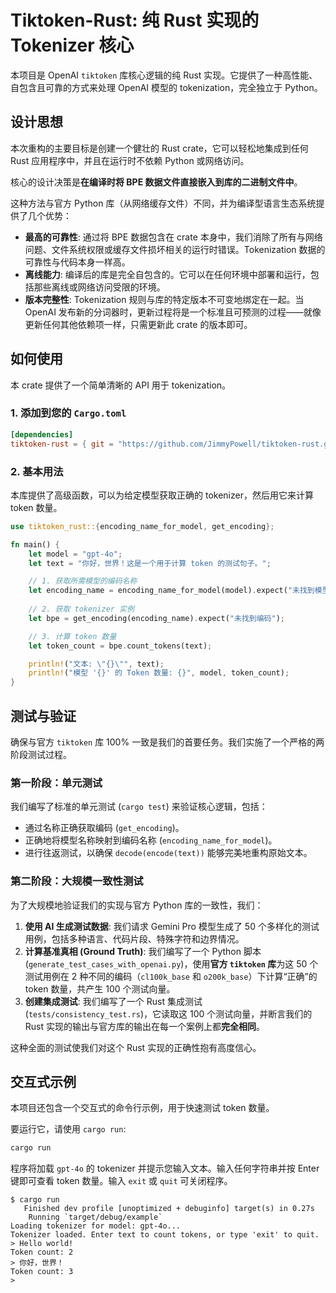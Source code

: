 # Tiktoken-Rust: 纯 Rust 实现的 Tokenizer 核心

本项目是 OpenAI `tiktoken` 库核心逻辑的纯 Rust 实现。它提供了一种高性能、自包含且可靠的方式来处理 OpenAI 模型的 tokenization，完全独立于 Python。

## 设计思想

本次重构的主要目标是创建一个健壮的 Rust crate，它可以轻松地集成到任何 Rust 应用程序中，并且在运行时不依赖 Python 或网络访问。

核心的设计决策是**在编译时将 BPE 数据文件直接嵌入到库的二进制文件中**。

这种方法与官方 Python 库（从网络缓存文件）不同，并为编译型语言生态系统提供了几个优势：

- **最高的可靠性**: 通过将 BPE 数据包含在 crate 本身中，我们消除了所有与网络问题、文件系统权限或缓存文件损坏相关的运行时错误。Tokenization 数据的可靠性与代码本身一样高。
- **离线能力**: 编译后的库是完全自包含的。它可以在任何环境中部署和运行，包括那些离线或网络访问受限的环境。
- **版本完整性**: Tokenization 规则与库的特定版本不可变地绑定在一起。当 OpenAI 发布新的分词器时，更新过程将是一个标准且可预测的过程——就像更新任何其他依赖项一样，只需更新此 crate 的版本即可。

## 如何使用

本 crate 提供了一个简单清晰的 API 用于 tokenization。

### 1. 添加到您的 `Cargo.toml`

```toml
[dependencies]
tiktoken-rust = { git = "https://github.com/JimmyPowell/tiktoken-rust.git" } # 或指向您的本地路径
```

### 2. 基本用法

本库提供了高级函数，可以为给定模型获取正确的 tokenizer，然后用它来计算 token 数量。

```rust
use tiktoken_rust::{encoding_name_for_model, get_encoding};

fn main() {
    let model = "gpt-4o";
    let text = "你好，世界！这是一个用于计算 token 的测试句子。";

    // 1. 获取所需模型的编码名称
    let encoding_name = encoding_name_for_model(model).expect("未找到模型");
    
    // 2. 获取 tokenizer 实例
    let bpe = get_encoding(encoding_name).expect("未找到编码");

    // 3. 计算 token 数量
    let token_count = bpe.count_tokens(text);

    println!("文本: \"{}\"", text);
    println!("模型 '{}' 的 Token 数量: {}", model, token_count);
}
```

## 测试与验证

确保与官方 `tiktoken` 库 100% 一致是我们的首要任务。我们实施了一个严格的两阶段测试过程。

### 第一阶段：单元测试

我们编写了标准的单元测试 (`cargo test`) 来验证核心逻辑，包括：
- 通过名称正确获取编码 (`get_encoding`)。
- 正确地将模型名称映射到编码名称 (`encoding_name_for_model`)。
- 进行往返测试，以确保 `decode(encode(text))` 能够完美地重构原始文本。

### 第二阶段：大规模一致性测试

为了大规模地验证我们的实现与官方 Python 库的一致性，我们：
1.  **使用 AI 生成测试数据**: 我们请求 Gemini Pro 模型生成了 50 个多样化的测试用例，包括多种语言、代码片段、特殊字符和边界情况。
2.  **计算基准真相 (Ground Truth)**: 我们编写了一个 Python 脚本 (`generate_test_cases_with_openai.py`)，使用**官方 `tiktoken` 库**为这 50 个测试用例在 2 种不同的编码（`cl100k_base` 和 `o200k_base`）下计算“正确”的 token 数量，共产生 100 个测试向量。
3.  **创建集成测试**: 我们编写了一个 Rust 集成测试 (`tests/consistency_test.rs`)，它读取这 100 个测试向量，并断言我们的 Rust 实现的输出与官方库的输出在每一个案例上都**完全相同**。

这种全面的测试使我们对这个 Rust 实现的正确性抱有高度信心。

## 交互式示例

本项目还包含一个交互式的命令行示例，用于快速测试 token 数量。

要运行它，请使用 `cargo run`:
```sh
cargo run
```
程序将加载 `gpt-4o` 的 tokenizer 并提示您输入文本。输入任何字符串并按 Enter 键即可查看 token 数量。输入 `exit` 或 `quit` 可关闭程序。

```
$ cargo run
   Finished dev profile [unoptimized + debuginfo] target(s) in 0.27s
    Running `target/debug/example`
Loading tokenizer for model: gpt-4o...
Tokenizer loaded. Enter text to count tokens, or type 'exit' to quit.
> Hello world!
Token count: 2
> 你好，世界！
Token count: 3
>
